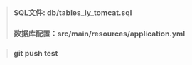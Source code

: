 > ### SQL文件: db/tables_ly_tomcat.sql
> ### 数据库配置：src/main/resources/application.yml

> ### git push test
